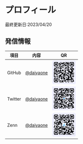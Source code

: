 # プロフィール
最終更新日:2023/04/20

## 発信情報
| 項目 | 内容 | QR |
|--------|--------|--------|
| GitHub |[@daiyaone](https://github.com/daiyaone)| ![](/img/QR_997039.png) |
| Twitter |[@daiyaone](https://twitter.com/daiyaone)| ![](/img/QR_997270.png) |
| Zenn |[@daiyaone](https://zenn.dev/daiyaone)| ![](/img/QR_997221.png) | 

